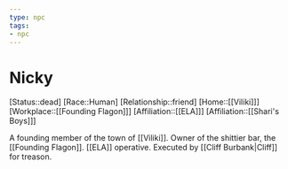 ```yaml
---
type: npc
tags: 
- npc
---
```


# Nicky
[Status::dead]
[Race::Human]
[Relationship::friend]
[Home::[[Viliki]]]
[Workplace::[[Founding Flagon]]]
[Affiliation::[[ELA]]]
[Affiliation::[[Shari's Boys]]]

A founding member of the town of [[Viliki]]. Owner of the shittier bar, the [[Founding Flagon]]. [[ELA]] operative. Executed by [[Cliff Burbank|Cliff]] for treason.